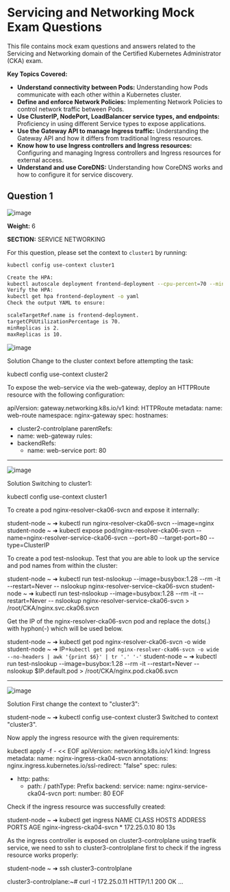 # Servicing and Networking Mock Exam Questions

This file contains mock exam questions and answers related to the Servicing and Networking domain of the Certified Kubernetes Administrator (CKA) exam.

**Key Topics Covered:**

* **Understand connectivity between Pods:** Understanding how Pods communicate with each other within a Kubernetes cluster.
* **Define and enforce Network Policies:** Implementing Network Policies to control network traffic between Pods.
* **Use ClusterIP, NodePort, LoadBalancer service types, and endpoints:** Proficiency in using different Service types to expose applications.
* **Use the Gateway API to manage Ingress traffic:** Understanding the Gateway API and how it differs from traditional Ingress resources.
* **Know how to use Ingress controllers and Ingress resources:** Configuring and managing Ingress controllers and Ingress resources for external access.
* **Understand and use CoreDNS:** Understanding how CoreDNS works and how to configure it for service discovery.

## Question 1

![image](https://github.com/user-attachments/assets/28cba20f-4ce9-455e-9567-4408d7c91a1e)

**Weight:** 6

**SECTION:** SERVICE NETWORKING

For this question, please set the context to `cluster1` by running:

```bash
kubectl config use-context cluster1

Create the HPA:
kubectl autoscale deployment frontend-deployment --cpu-percent=70 --min=2 --max=10
Verify the HPA:
kubectl get hpa frontend-deployment -o yaml
Check the output YAML to ensure:

scaleTargetRef.name is frontend-deployment.
targetCPUUtilizationPercentage is 70.
minReplicas is 2.
maxReplicas is 10.
```

![image](https://github.com/user-attachments/assets/199e67d6-8866-4a9c-a7e1-731645f09d8b)

Solution
Change to the cluster context before attempting the task:

kubectl config use-context cluster2

To expose the web-service via the web-gateway, deploy an HTTPRoute resource with the following configuration:

apiVersion: gateway.networking.k8s.io/v1
kind: HTTPRoute
metadata:
  name: web-route
  namespace: nginx-gateway
spec:
  hostnames:
  - cluster2-controlplane
  parentRefs:
  - name: web-gateway
  rules:
  - backendRefs:
    - name: web-service
      port: 80

---

![image](https://github.com/user-attachments/assets/6ec54201-b64e-4c62-ad43-c050c67e8925)

Solution
Switching to cluster1:



kubectl config use-context cluster1




To create a pod nginx-resolver-cka06-svcn and expose it internally:



student-node ~ ➜ kubectl run nginx-resolver-cka06-svcn --image=nginx 
student-node ~ ➜ kubectl expose pod/nginx-resolver-cka06-svcn --name=nginx-resolver-service-cka06-svcn --port=80 --target-port=80 --type=ClusterIP 




To create a pod test-nslookup. Test that you are able to look up the service and pod names from within the cluster:



student-node ~ ➜  kubectl run test-nslookup --image=busybox:1.28 --rm -it --restart=Never -- nslookup nginx-resolver-service-cka06-svcn
student-node ~ ➜  kubectl run test-nslookup --image=busybox:1.28 --rm -it --restart=Never -- nslookup nginx-resolver-service-cka06-svcn > /root/CKA/nginx.svc.cka06.svcn




Get the IP of the nginx-resolver-cka06-svcn pod and replace the dots(.) with hyphon(-) which will be used below.



student-node ~ ➜  kubectl get pod nginx-resolver-cka06-svcn -o wide
student-node ~ ➜  IP=`kubectl get pod nginx-resolver-cka06-svcn -o wide --no-headers | awk '{print $6}' | tr '.' '-'`
student-node ~ ➜  kubectl run test-nslookup --image=busybox:1.28 --rm -it --restart=Never -- nslookup $IP.default.pod > /root/CKA/nginx.pod.cka06.svcn

---

![image](https://github.com/user-attachments/assets/9ac46d4a-f8bc-44c5-b01c-6cbe3151aadd)

Solution
First change the context to "cluster3":



student-node ~ ➜  kubectl config use-context cluster3
Switched to context "cluster3".




Now apply the ingress resource with the given requirements:



kubectl apply -f - << EOF
apiVersion: networking.k8s.io/v1
kind: Ingress
metadata:
  name: nginx-ingress-cka04-svcn
  annotations:
    nginx.ingress.kubernetes.io/ssl-redirect: "false"
spec:
  rules:
  - http:
      paths:
      - path: /
        pathType: Prefix
        backend:
          service:
            name: nginx-service-cka04-svcn
            port:
              number: 80
EOF




Check if the ingress resource was successfully created:



student-node ~ ➜  kubectl get ingress
NAME                       CLASS    HOSTS   ADDRESS       PORTS   AGE
nginx-ingress-cka04-svcn   <none>   *       172.25.0.10   80      13s




As the ingress controller is exposed on cluster3-controlplane using traefik service, we need to ssh to cluster3-controlplane first to check if the ingress resource works properly:



student-node ~ ➜  ssh cluster3-controlplane

cluster3-controlplane:~# curl -I 172.25.0.11
HTTP/1.1 200 OK
...



